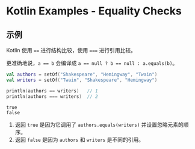 # Kotlin Examples - Equality Checks

## 示例

Kotlin 使用 `==` 进行结构比较，使用 `===` 进行引用比较。

更准确地说，`a == b` 会编译成 `a == null ? b == null : a.equals(b)`。

```kt
val authors = setOf("Shakespeare", "Hemingway", "Twain")
val writers = setOf("Twain", "Shakespeare", "Hemingway")

println(authors == writers)   // 1
println(authors === writers)  // 2
```

```
true
false
```

1. 返回 `true` 是因为它调用了 `authors.equals(writers)` 并设置忽略元素的顺序。
2. 返回 `false` 是因为 `authors` 和 `writers` 是不同的引用。
